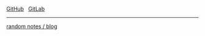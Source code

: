 [GitHub](https://github.com/lukaw3d) &nbsp;
[GitLab](https://gitlab.com/lukaw3d)

<hr>

[random notes / blog](https://lukaw3d.com/random)
